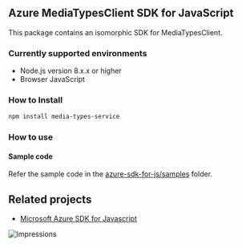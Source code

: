 ## Azure MediaTypesClient SDK for JavaScript

This package contains an isomorphic SDK for MediaTypesClient.

### Currently supported environments

- Node.js version 8.x.x or higher
- Browser JavaScript

### How to Install

```bash
npm install media-types-service
```

### How to use

#### Sample code

Refer the sample code in the [azure-sdk-for-js/samples](https://github.com/Azure/azure-sdk-for-js/tree/master/samples) folder.

## Related projects

- [Microsoft Azure SDK for Javascript](https://github.com/Azure/azure-sdk-for-js)


![Impressions](https://azure-sdk-impressions.azurewebsites.net/api/impressions/azure-sdk-for-js%2Fsdk%2Fcdn%2Farm-cdn%2FREADME.png)